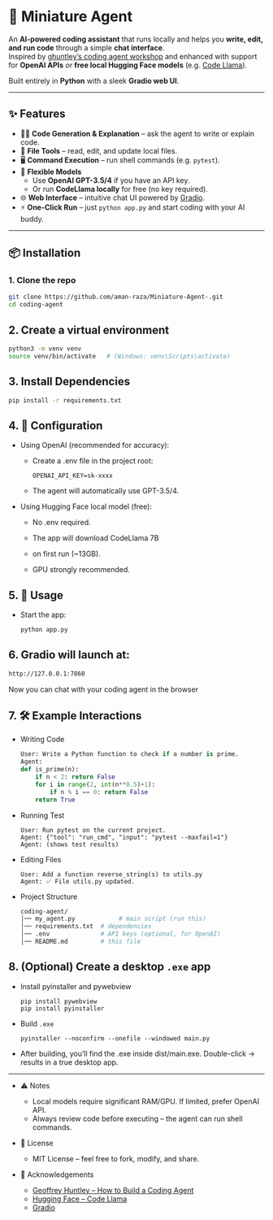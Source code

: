 # 🤖 Miniature Agent

An **AI-powered coding assistant** that runs locally and helps you **write, edit, and run code** through a simple **chat interface**.  
Inspired by [ghuntley’s coding agent workshop](https://github.com/ghuntley/how-to-build-a-coding-agent) and enhanced with support for **OpenAI APIs** *or* **free local Hugging Face models** (e.g. [Code Llama](https://huggingface.co/codellama/CodeLlama-7b-hf)).

Built entirely in **Python** with a sleek **Gradio web UI**.

---

## ✨ Features
- 🧑‍💻 **Code Generation & Explanation** – ask the agent to write or explain code.  
- 📂 **File Tools** – read, edit, and update local files.  
- 🖥️ **Command Execution** – run shell commands (e.g. `pytest`).  
- 🔄 **Flexible Models**  
  - Use **OpenAI GPT-3.5/4** if you have an API key.  
  - Or run **CodeLlama locally** for free (no key required).  
- 🌐 **Web Interface** – intuitive chat UI powered by [Gradio](https://gradio.app).  
- ⚡ **One-Click Run** – just `python app.py` and start coding with your AI buddy.  

---

## 📦 Installation

### 1. Clone the repo
```bash
git clone https://github.com/aman-raza/Miniature-Agent-.git
cd coding-agent
```

## 2. Create a virtual environment
```bash
python3 -m venv venv
source venv/bin/activate   # (Windows: venv\Scripts\activate)
```

## 3. Install Dependencies
```bash
pip install -r requirements.txt
```

## 4. 🔑 Configuration

- Using OpenAI (recommended for accuracy):

  - Create a .env file in the project root:

    ```env 
    OPENAI_API_KEY=sk-xxxx
    ```

  - The agent will automatically use GPT-3.5/4.

- Using Hugging Face local model (free):

  - No .env required.

  - The app will download CodeLlama 7B
   - on first run (~13GB).

  - GPU strongly recommended.

## 5. 🚀 Usage

- Start the app:

  ```bash
  python app.py
  ```

## 6. Gradio will launch at:

  ```bash
  http://127.0.0.1:7860
  ```
  Now you can chat with your coding agent in the browser

## 7. 🛠️ Example Interactions

- Writing Code
  ```python
  User: Write a Python function to check if a number is prime.
  Agent: 
  def is_prime(n):
      if n < 2: return False
      for i in range(2, int(n**0.5)+1):
          if n % i == 0: return False
      return True
  ```

- Running Test
  ```pgsql
  User: Run pytest on the current project.
  Agent: {"tool": "run_cmd", "input": "pytest --maxfail=1"}
  Agent: (shows test results)
  ```

- Editing Files
  ```vbnet
  User: Add a function reverse_string(s) to utils.py
  Agent: ✅ File utils.py updated.
  ```
- Project Structure
  ```bash
  coding-agent/
  │── my_agent.py            # main script (run this)
  │── requirements.txt  # dependencies
  │── .env              # API keys (optional, for OpenAI)
  │── README.md         # this file
  ```
## 8. (Optional) Create a desktop `.exe` app
  - Install pyinstaller and pywebview
    ```
    pip install pywebview
    pip install pyinstaller
    ```
  - Build `.exe`
    ```
    pyinstaller --noconfirm --onefile --windowed main.py
    ```
  - After building, you’ll find the .exe inside dist/main.exe. Double-click -> results in a true desktop app.
----
- ⚠️ Notes

  - Local models require significant RAM/GPU. If limited, prefer OpenAI API.
  - Always review code before executing – the agent can run shell commands.
 
- 📜 License
  - MIT License – feel free to fork, modify, and share.
 
- 🙌 Acknowledgements
  - [Geoffrey Huntley – How to Build a Coding Agent](https://ghuntley.com/agent/)
  - [Hugging Face – Code Llama](https://huggingface.co/codellama/CodeLlama-7b-hf)
  - [Gradio](https://gradio.app)
